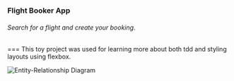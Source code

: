 ### Flight Booker App

###### Search for a flight and create your booking.

===
This toy project was used for learning more about both tdd and styling layouts using flexbox.

![Entity-Relationship Diagram](https://i.ibb.co/vJYt5Vx/Blank-diagram.png "Entity Relationship")
